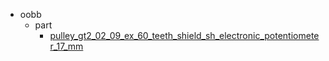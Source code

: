 * oobb
  * part
    * [pulley_gt2_02_09_ex_60_teeth_shield_sh_electronic_potentiometer_17_mm](oobb/part/pulley_gt2_02_09_ex_60_teeth_shield_sh_electronic_potentiometer_17_mm)
